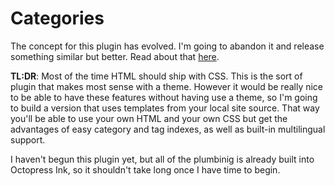 # Categories

The concept for this plugin has evolved. I'm going to abandon it and release something similar but better. Read about that [here](https://github.com/octopress/category-index/issues/2#issuecomment-77193081).

**TL:DR**: Most of the time HTML should ship with CSS. This is the sort of plugin that makes most sense with a theme. However it would be really nice to be able to have these features without having use a theme, so I'm going to build a version that uses templates from your local site source. That way you'll be able to use your own HTML and your own CSS but get the advantages of easy category and tag indexes, as well as built-in multilingual support.

I haven't begun this plugin yet, but all of the plumbinig is already built into Octopress Ink, so it shouldn't take long once I have time to begin.

